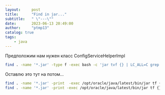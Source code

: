 ```yaml
---
layout:     post
title:      "Find in jar..."
subtitle:   " \"---\""
date:       2023-06-13 20:49:00
author:     "ptmp13"
catalog: true
tags:
    - java
---
```


Предположим нам нужен класс ConfigServiceHelperImpl
```bash
find . -name '*.jar' -type f -exec bash -c 'jar tvf {} | LC_ALL=C grep "ConfigServiceHelperImpl" 1>/dev/null;if [ "$?" = "0" ]; then echo {}; fi' \;
```

Оставлю это тут на потом...
```bash
find . -name '*.jar' -print  -exec /opt/oracle/java/latest/bin/jar tf {} \;|grep lalal
find . -name '*.jar' -print -exec /opt/oracle/java/latest/bin/jar tf {} \; > list_content_jar.txt
```